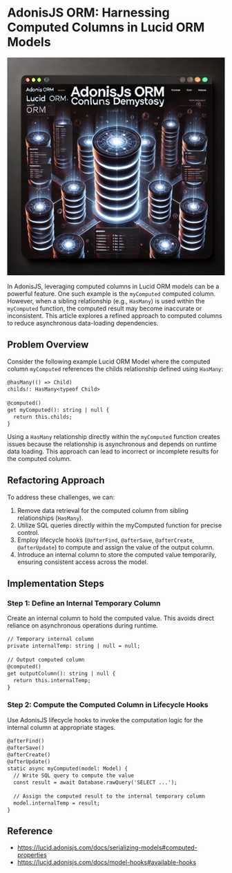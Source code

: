 AdonisJS ORM: Harnessing Computed Columns in Lucid ORM Models
===

![image](resources/adonisjs-orm-harnessing-computed-columns-in-lucid-orm-models.png)

In AdonisJS, leveraging computed columns in Lucid ORM models can be a powerful feature. One such example is the `myComputed` computed column. However, when a sibling relationship (e.g., `HasMany`) is used within the `myComputed` function, the computed result may become inaccurate or inconsistent. This article explores a refined approach to computed columns to reduce asynchronous data-loading dependencies.

## Problem Overview
Consider the following example Lucid ORM Model where the computed column `myComputed` references the childs relationship defined using `HasMany`:
```
@hasMany(() => Child)
childs!: HasMany<typeof Child>

@computed()
get myComputed(): string | null {
  return this.childs;
}
```
Using a `HasMany` relationship directly within the `myComputed` function creates issues because the relationship is asynchronous and depends on runtime data loading. This approach can lead to incorrect or incomplete results for the computed column.

## Refactoring Approach
To address these challenges, we can:

1. Remove data retrieval for the computed column from sibling relationships (`HasMany`).
2. Utilize SQL queries directly within the myComputed function for precise control.
3. Employ lifecycle hooks (`@afterFind`, `@afterSave`, `@afterCreate`, `@afterUpdate`) to compute and assign the value of the output column.
4. Introduce an internal column to store the computed value temporarily, ensuring consistent access across the model.

## Implementation Steps
### Step 1: Define an Internal Temporary Column
Create an internal column to hold the computed value. This avoids direct reliance on asynchronous operations during runtime.
```
// Temporary internal column
private internalTemp: string | null = null;

// Output computed column
@computed()
get outputColumn(): string | null {
  return this.internalTemp;
}
```
### Step 2: Compute the Computed Column in Lifecycle Hooks
Use AdonisJS lifecycle hooks to invoke the computation logic for the internal column at appropriate stages.
```
@afterFind()
@afterSave()
@afterCreate()
@afterUpdate()
static async myComputed(model: Model) {
  // Write SQL query to compute the value
  const result = await Database.rawQuery('SELECT ...');

  // Assign the computed result to the internal temporary column
  model.internalTemp = result;
}
```

## Reference
- https://lucid.adonisjs.com/docs/serializing-models#computed-properties
- https://lucid.adonisjs.com/docs/model-hooks#available-hooks
